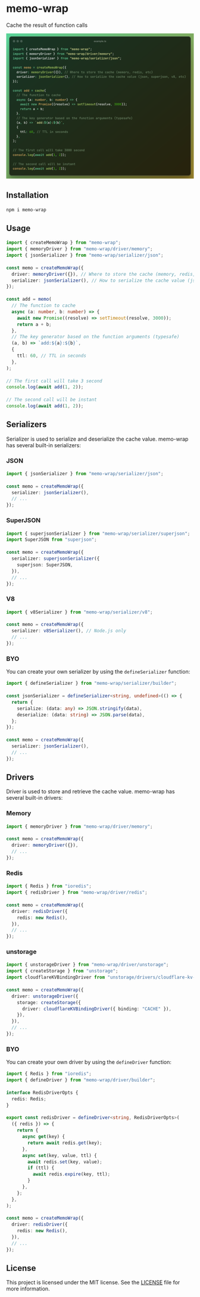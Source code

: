 # memo-wrap

Cache the result of function calls

![Code example](docs/code.png)

## Installation

```sh
npm i memo-wrap
```

## Usage

```ts
import { createMemoWrap } from "memo-wrap";
import { memoryDriver } from "memo-wrap/driver/memory";
import { jsonSerializer } from "memo-wrap/serializer/json";

const memo = createMemoWrap({
  driver: memoryDriver({}), // Where to store the cache (memory, redis, etc)
  serializer: jsonSerializer(), // How to serialize the cache value (json, superjson, v8, etc)
});

const add = memo(
  // The function to cache
  async (a: number, b: number) => {
    await new Promise((resolve) => setTimeout(resolve, 3000));
    return a + b;
  },
  // The key generator based on the function arguments (typesafe)
  (a, b) => `add:${a}:${b}`,
  {
    ttl: 60, // TTL in seconds
  },
);

// The first call will take 3 second
console.log(await add(1, 2));

// The second call will be instant
console.log(await add(1, 2));
```

## Serializers

Serializer is used to serialize and deserialize the cache value. memo-wrap has several built-in serializers:

### JSON

```ts
import { jsonSerializer } from "memo-wrap/serializer/json";

const memo = createMemoWrap({
  serializer: jsonSerializer(),
  // ...
});
```

### SuperJSON

```ts
import { superjsonSerializer } from "memo-wrap/serializer/superjson";
import SuperJSON from "superjson";

const memo = createMemoWrap({
  serializer: superjsonSerializer({
    superjson: SuperJSON,
  }),
  // ...
});
```

### V8

```ts
import { v8Serializer } from "memo-wrap/serializer/v8";

const memo = createMemoWrap({
  serializer: v8Serializer(), // Node.js only
  // ...
});
```

### BYO

You can create your own serializer by using the `defineSerializer` function:

```ts
import { defineSerializer } from "memo-wrap/serializer/builder";

const jsonSerializer = defineSerializer<string, undefined>(() => {
  return {
    serialize: (data: any) => JSON.stringify(data),
    deserialize: (data: string) => JSON.parse(data),
  };
});

const memo = createMemoWrap({
  serializer: jsonSerializer(),
  // ...
});
```

## Drivers

Driver is used to store and retrieve the cache value. memo-wrap has several built-in drivers:

### Memory

```ts
import { memoryDriver } from "memo-wrap/driver/memory";

const memo = createMemoWrap({
  driver: memoryDriver({}),
  // ...
});
```

### Redis

```ts
import { Redis } from "ioredis";
import { redisDriver } from "memo-wrap/driver/redis";

const memo = createMemoWrap({
  driver: redisDriver({
    redis: new Redis(),
  }),
  // ...
});
```

### unstorage

```ts
import { unstorageDriver } from "memo-wrap/driver/unstorage";
import { createStorage } from "unstorage";
import cloudflareKVBindingDriver from "unstorage/drivers/cloudflare-kv-binding";

const memo = createMemoWrap({
  driver: unstorageDriver({
    storage: createStorage({
      driver: cloudflareKVBindingDriver({ binding: "CACHE" }),
    }),
  }),
  // ...
});
```

### BYO

You can create your own driver by using the `defineDriver` function:

```ts
import { Redis } from "ioredis";
import { defineDriver } from "memo-wrap/driver/builder";

interface RedisDriverOpts {
  redis: Redis;
}

export const redisDriver = defineDriver<string, RedisDriverOpts>(
  ({ redis }) => {
    return {
      async get(key) {
        return await redis.get(key);
      },
      async set(key, value, ttl) {
        await redis.set(key, value);
        if (ttl) {
          await redis.expire(key, ttl);
        }
      },
    };
  },
);

const memo = createMemoWrap({
  driver: redisDriver({
    redis: new Redis(),
  }),
  // ...
});
```

## License

This project is licensed under the MIT license. See the [LICENSE](LICENSE) file for more information.
